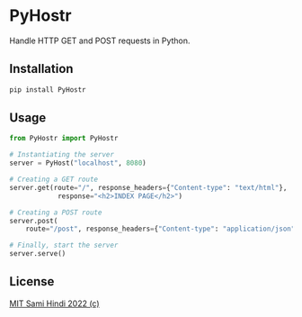 # PyHostr

Handle HTTP GET and POST requests in Python.

## Installation

```bash
pip install PyHostr
```

## Usage

```python
from PyHostr import PyHostr

# Instantiating the server
server = PyHost("localhost", 8080)

# Creating a GET route
server.get(route="/", response_headers={"Content-type": "text/html"},
            response="<h2>INDEX PAGE</h2>")

# Creating a POST route
server.post(
    route="/post", response_headers={"Content-type": "application/json"}, handler=handler_func)

# Finally, start the server
server.serve()
```

## License

[MIT Sami Hindi 2022 (c)](LICENSE.txt)
